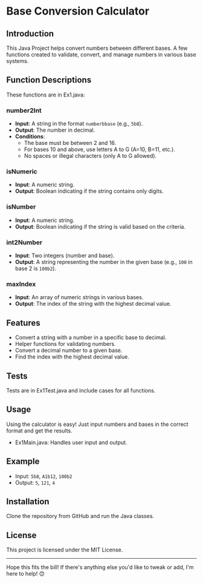 # Base Conversion Calculator

## Introduction
This Java Project helps convert numbers between different bases. A few functions created to validate, convert, and manage numbers in various base systems.

## Function Descriptions
These functions are in Ex1.java:

### number2Int
- **Input**: A string in the format `numberbbase` (e.g., `5b8`).
- **Output**: The number in decimal.
- **Conditions**:
  - The base must be between 2 and 16.
  - For bases 10 and above, use letters A to G (A=10, B=11, etc.).
  - No spaces or illegal characters (only A to G allowed).

### isNumeric
- **Input**: A numeric string.
- **Output**: Boolean indicating if the string contains only digits.

### isNumber
- **Input**: A numeric string.
- **Output**: Boolean indicating if the string is valid based on the criteria.

### int2Number
- **Input**: Two integers (number and base).
- **Output**: A string representing the number in the given base (e.g., `100` in base 2 is `100b2`).

### maxIndex
- **Input**: An array of numeric strings in various bases.
- **Output**: The index of the string with the highest decimal value.

## Features
- Convert a string with a number in a specific base to decimal.
- Helper functions for validating numbers.
- Convert a decimal number to a given base.
- Find the index with the highest decimal value.

## Tests
Tests are in Ex1Test.java and include cases for all functions.

## Usage
Using the calculator is easy! Just input numbers and bases in the correct format and get the results.
- Ex1Main.java: Handles user input and output.

## Example
- Input: `5b8`, `A1b12`, `100b2`
- Output: `5`, `121`, `4`

## Installation
Clone the repository from GitHub and run the Java classes.

## License
This project is licensed under the MIT License.

---

Hope this fits the bill! If there's anything else you'd like to tweak or add, I'm here to help! 😊

